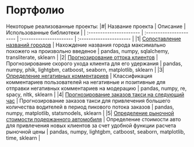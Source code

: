 # Портфолио
Некоторые реализованные проекты:
|#| Название проекта | Описание | Использованные библиотеки | 
| :---------------------- | :---------------------- | :---------------------- | :---------------------- |
|1| [Сопоставление названий городов](geonames) | Нахождение названия города максимально похожего на произвольно введеное | pandas, numpy, sqlalchemy, transliterate, sklearn |
|2| [Прогнозирование оттока клиентов](customer_outflow) | Прогнозирование скорого ухода клиента для его удержания | pandas, numpy, phik, lightgbm, catboost, seaborn, matplotlib, sklearn |
|3| [Определение негативных комментариев](toxic_comments) | Классификация комментариев пользователей на негативные и позитивные для отправки негативных комментариев на модерацию | pandas, numpy, re, spacy, nltk, sklearn |
|4| [Прогнозирование заказов такси на следующий час](taxi_orders) | Прогнозирование заказов такси для привлечения большего количества водителей в период пикового потока заказов | pandas, numpy, matplotlib, statsmodels, sklearn |
|5| [Определение рыночной стоимости подержанного автомобиля](car_prices) | Определение стоимости авто для привлечения новых клиентов за счет удобной функции расчета рыночной цены | pandas, numpy, lightgbm, catboost, seaborn, matplotlib, time, sklearn |
